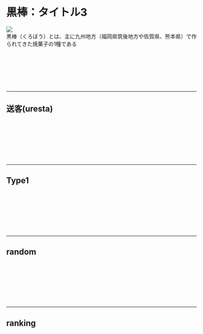 <div id="page">
	<div id="main_image">
		<div id="main_image_inner">
			<h1>黒棒：タイトル3</h1>
		</div>
	</div>
	<img id="main-thum" src="https://sinozu.github.io/static20200403/03/sweets_kurobou.png">
		<div id="section01">
			黒棒（くろぼう）とは、主に九州地方（福岡県筑後地方や佐賀県、熊本県）で作られてきた焼菓子の1種である
		</div>
</div>

<br>
<br>
<br>
<br>
<br>
<br>
<hr>
<h2>送客(uresta)</h2>
<div class="uz-uo_placement_code_uresta_type1 uz-ny"></div>
<link rel="stylesheet" href="https://dev-speee-ad.akamaized.net/tag/uo_placement_code_uresta_type1/css/outer-style.css">
<script async type="text/javascript" src="https://dev-speee-ad.akamaized.net/tag/uo_placement_code_uresta_type1/js/outer-frame.min.js" charset="utf-8"></script>

<br>
<br>
<br>
<br>
<br>
<br>
<hr>
<h2>Type1</h2>
<div class="uz-placement_code1_test uz-ny"></div>
<link rel="stylesheet" href="https://dev-speee-ad.akamaized.net/tag/placement_code1_test/css/outer-style.css">
<script async type="text/javascript" src="https://dev-speee-ad.akamaized.net/tag/placement_code1_test/js/outer-frame.min.js" charset="utf-8"></script>


<br>
<br>
<br>
<br>
<br>
<br>
<hr>
<h2>random</h2>
<div class="uz-uo_placement_code_random uz-ny"></div>
<link rel="stylesheet" href="https://dev-speee-ad.akamaized.net/tag/uo_placement_code_random/css/outer-style.css">
<script async type="text/javascript" src="https://dev-speee-ad.akamaized.net/tag/uo_placement_code_random/js/outer-frame.min.js" charset="utf-8"></script>
<br>
<br>
<br>
<br>
<br>
<br>
<hr>
<h2>ranking</h2>
<div class="uz-uo_placement_code_ranking uz-ny"></div>
<link rel="stylesheet" href="https://dev-speee-ad.akamaized.net/tag/uo_placement_code_ranking/css/outer-style.css">
<script async type="text/javascript" src="https://dev-speee-ad.akamaized.net/tag/uo_placement_code_ranking/js/outer-frame.min.js" charset="utf-8"></script>
